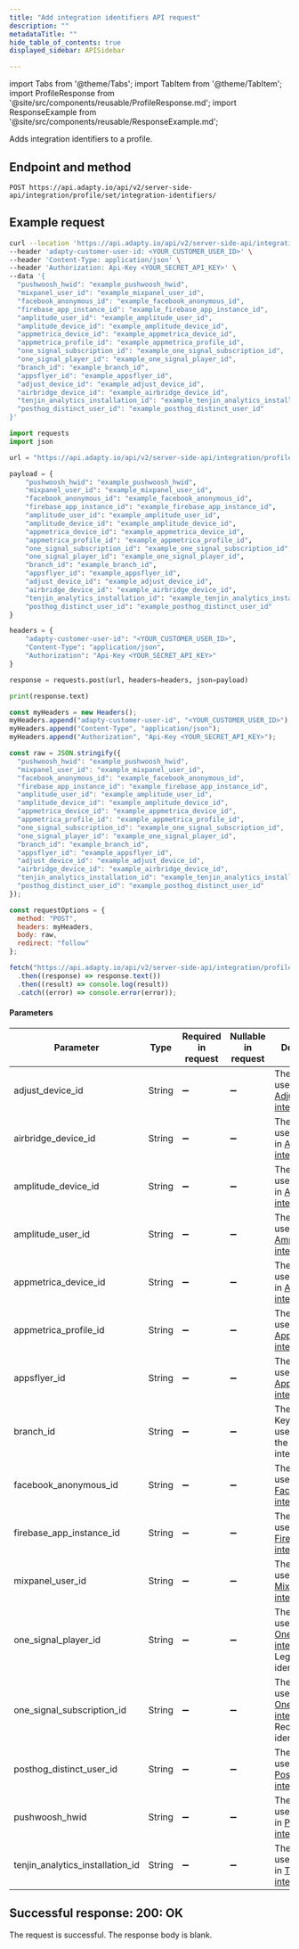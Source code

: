 ```yaml
---
title: "Add integration identifiers API request"
description: ""
metadataTitle: ""
hide_table_of_contents: true
displayed_sidebar: APISidebar

---
```


import Tabs from '@theme/Tabs'; 
import TabItem from '@theme/TabItem'; 
import ProfileResponse from '@site/src/components/reusable/ProfileResponse.md';
import ResponseExample from '@site/src/components/reusable/ResponseExample.md';

Adds integration identifiers to a profile.

## Endpoint and method

```
POST https://api.adapty.io/api/v2/server-side-api/integration/profile/set/integration-identifiers/
```

## Example request

<Tabs groupId="api-lang" queryString>
<TabItem value="curl" label="cURL" default> 

```bash showLineNumbers
curl --location 'https://api.adapty.io/api/v2/server-side-api/integration/profile/set/integration-identifiers/' \
--header 'adapty-customer-user-id: <YOUR_CUSTOMER_USER_ID>' \
--header 'Content-Type: application/json' \
--header 'Authorization: Api-Key <YOUR_SECRET_API_KEY>' \
--data '{
  "pushwoosh_hwid": "example_pushwoosh_hwid",
  "mixpanel_user_id": "example_mixpanel_user_id",
  "facebook_anonymous_id": "example_facebook_anonymous_id",
  "firebase_app_instance_id": "example_firebase_app_instance_id",
  "amplitude_user_id": "example_amplitude_user_id",
  "amplitude_device_id": "example_amplitude_device_id",
  "appmetrica_device_id": "example_appmetrica_device_id",
  "appmetrica_profile_id": "example_appmetrica_profile_id",
  "one_signal_subscription_id": "example_one_signal_subscription_id",
  "one_signal_player_id": "example_one_signal_player_id",
  "branch_id": "example_branch_id",
  "appsflyer_id": "example_appsflyer_id",
  "adjust_device_id": "example_adjust_device_id",
  "airbridge_device_id": "example_airbridge_device_id",
  "tenjin_analytics_installation_id": "example_tenjin_analytics_installation_id",
  "posthog_distinct_user_id": "example_posthog_distinct_user_id"
}'
```

</TabItem> 

<TabItem value="python" label="Python" default> 

```python showLineNumbers
import requests
import json

url = "https://api.adapty.io/api/v2/server-side-api/integration/profile/set/integration-identifiers/"

payload = {
    "pushwoosh_hwid": "example_pushwoosh_hwid",
    "mixpanel_user_id": "example_mixpanel_user_id",
    "facebook_anonymous_id": "example_facebook_anonymous_id",
    "firebase_app_instance_id": "example_firebase_app_instance_id",
    "amplitude_user_id": "example_amplitude_user_id",
    "amplitude_device_id": "example_amplitude_device_id",
    "appmetrica_device_id": "example_appmetrica_device_id",
    "appmetrica_profile_id": "example_appmetrica_profile_id",
    "one_signal_subscription_id": "example_one_signal_subscription_id",
    "one_signal_player_id": "example_one_signal_player_id",
    "branch_id": "example_branch_id",
    "appsflyer_id": "example_appsflyer_id",
    "adjust_device_id": "example_adjust_device_id",
    "airbridge_device_id": "example_airbridge_device_id",
    "tenjin_analytics_installation_id": "example_tenjin_analytics_installation_id",
    "posthog_distinct_user_id": "example_posthog_distinct_user_id"
}

headers = {
    "adapty-customer-user-id": "<YOUR_CUSTOMER_USER_ID>",
    "Content-Type": "application/json",
    "Authorization": "Api-Key <YOUR_SECRET_API_KEY>"
}

response = requests.post(url, headers=headers, json=payload)

print(response.text)

```

</TabItem> 

<TabItem value="js" label="JavaScript" default> 

```javascript showLineNumbers
const myHeaders = new Headers();
myHeaders.append("adapty-customer-user-id", "<YOUR_CUSTOMER_USER_ID>");
myHeaders.append("Content-Type", "application/json");
myHeaders.append("Authorization", "Api-Key <YOUR_SECRET_API_KEY>");

const raw = JSON.stringify({
  "pushwoosh_hwid": "example_pushwoosh_hwid",
  "mixpanel_user_id": "example_mixpanel_user_id",
  "facebook_anonymous_id": "example_facebook_anonymous_id",
  "firebase_app_instance_id": "example_firebase_app_instance_id",
  "amplitude_user_id": "example_amplitude_user_id",
  "amplitude_device_id": "example_amplitude_device_id",
  "appmetrica_device_id": "example_appmetrica_device_id",
  "appmetrica_profile_id": "example_appmetrica_profile_id",
  "one_signal_subscription_id": "example_one_signal_subscription_id",
  "one_signal_player_id": "example_one_signal_player_id",
  "branch_id": "example_branch_id",
  "appsflyer_id": "example_appsflyer_id",
  "adjust_device_id": "example_adjust_device_id",
  "airbridge_device_id": "example_airbridge_device_id",
  "tenjin_analytics_installation_id": "example_tenjin_analytics_installation_id",
  "posthog_distinct_user_id": "example_posthog_distinct_user_id"
});

const requestOptions = {
  method: "POST",
  headers: myHeaders,
  body: raw,
  redirect: "follow"
};

fetch("https://api.adapty.io/api/v2/server-side-api/integration/profile/set/integration-identifiers/", requestOptions)
  .then((response) => response.text())
  .then((result) => console.log(result))
  .catch((error) => console.error(error));
```

</TabItem> 

</Tabs>

#### Parameters

| Parameter                        | Type   | Required in request | Nullable in request | Description                                                  |
| -------------------------------- | ------ | ------------------- | ------------------- | ------------------------------------------------------------ |
| adjust_device_id                 | String | :heavy_minus_sign:  | :heavy_minus_sign:  | The network user's ID in the [Adjust integration](adjust).   |
| airbridge_device_id              | String | :heavy_minus_sign:  | :heavy_minus_sign:  | The ID of the user's device in  [Airbridge integration.](airbridge) |
| amplitude_device_id              | String | :heavy_minus_sign:  | :heavy_minus_sign:  | The ID of the user's device in  [Amplitude integration](amplitude). |
| amplitude_user_id                | String | :heavy_minus_sign:  | :heavy_minus_sign:  | The ID of the user in [Amplitude integration](amplitude).    |
| appmetrica_device_id             | String | :heavy_minus_sign:  | :heavy_minus_sign:  | The ID of the user's device in  [AppMetrica integration](appmetrica). |
| appmetrica_profile_id            | String | :heavy_minus_sign:  | :heavy_minus_sign:  | The ID of the user in [AppMetrica integration](appmetrica).  |
| appsflyer_id                     | String | :heavy_minus_sign:  | :heavy_minus_sign:  | The network user's ID in the [AppsFlyer integration](appsflyer). |
| branch_id                        | String | :heavy_minus_sign:  | :heavy_minus_sign:  | The Branch Key of the user's app in the Branch integration.  |
| facebook_anonymous_id            | String | :heavy_minus_sign:  | :heavy_minus_sign:  | The ID of the user in [Facebook Ads integration](facebook-ads). |
| firebase_app_instance_id         | String | :heavy_minus_sign:  | :heavy_minus_sign:  | The ID of the user in  [Firebase integration](firebase-and-google-analytics). |
| mixpanel_user_id                 | String | :heavy_minus_sign:  | :heavy_minus_sign:  | The ID of the user in [Mixpanel integration](mixpanel).      |
| one_signal_player_id             | String | :heavy_minus_sign:  | :heavy_minus_sign:  | The ID of the user in [OneSignal integration](onesignal). Legacy identifier. |
| one_signal_subscription_id       | String | :heavy_minus_sign:  | :heavy_minus_sign:  | The ID of the user in [OneSignal integration](onesignal). Recommended identifier. |
| posthog_distinct_user_id         | String | :heavy_minus_sign:  | :heavy_minus_sign:  | The ID of the user in [PostHog integration](posthog).        |
| pushwoosh_hwid                   | String | :heavy_minus_sign:  | :heavy_minus_sign:  | The ID of the user's device in  [Pushwoosh integration.](pushwoosh) |
| tenjin_analytics_installation_id | String | :heavy_minus_sign:  | :heavy_minus_sign:  | The ID of the user's device in  [Tenjin integration.](tenjin) |


## Successful response: 200: OK

The request is successful. The response body is blank.